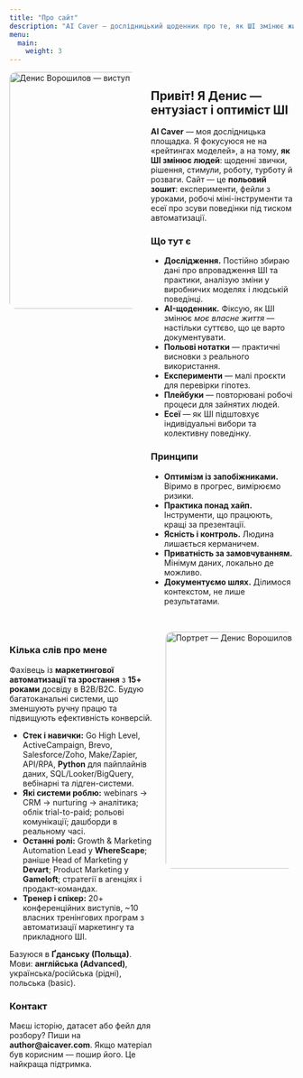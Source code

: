 ```yaml
---
title: "Про сайт"
description: "AI Caver — дослідницький щоденник про те, як ШІ змінює життя й поведінку людей. Денис Ворошилов — ентузіаст і оптиміст ШІ, архітектор маркетингової автоматизації."
menu:
  main:
    weight: 3
---
```


<style>
  .about-row{display:flex;gap:24px;align-items:flex-start;max-width:1000px;margin:0 auto 2rem;}
  .about-row.reverse{flex-direction:row-reverse;}
  .about-row img{width:420px;max-width:45%;height:auto;border-radius:12px;display:block}
  .about-row .col{flex:1;min-width:0}
  @media (max-width: 900px){
    .about-row{flex-direction:column}
    .about-row img{width:100%;max-width:100%}
  }
</style>

<div class="about-row">
  <img src="/uploads/denys-speaking-2.png" alt="Денис Ворошилов — виступ" loading="lazy">
  <div class="col">

  <h2>Привіт! Я Денис — ентузіаст і оптиміст ШІ</h2>

  <p><strong>AI Caver</strong> — моя дослідницька площадка. Я фокусуюся не на «рейтингах моделей», а на тому, <strong>як ШІ змінює людей</strong>: щоденні звички, рішення, стимули, роботу, турботу й розваги. Сайт — це <strong>польовий зошит</strong>: експерименти, фейли з уроками, робочі міні-інструменти та есеї про зсуви поведінки під тиском автоматизації.</p>

  <h3>Що тут є</h3>
  <ul>
    <li><strong>Дослідження.</strong> Постійно збираю дані про впровадження ШІ та практики, аналізую зміни у виробничих моделях і людській поведінці.</li>
    <li><strong>AI-щоденник.</strong> Фіксую, як ШІ змінює <em>моє власне життя</em> — настільки суттєво, що це варто документувати.</li>
    <li><strong>Польові нотатки</strong> — практичні висновки з реального використання.</li>
    <li><strong>Експерименти</strong> — малі проєкти для перевірки гіпотез.</li>
    <li><strong>Плейбуки</strong> — повторювані робочі процеси для зайнятих людей.</li>
    <li><strong>Есеї</strong> — як ШІ підштовхує індивідуальні вибори та колективну поведінку.</li>
  </ul>

  <h3>Принципи</h3>
  <ul>
    <li><strong>Оптимізм із запобіжниками.</strong> Віримо в прогрес, вимірюємо ризики.</li>
    <li><strong>Практика понад хайп.</strong> Інструменти, що працюють, кращі за презентації.</li>
    <li><strong>Ясність і контроль.</strong> Людина лишається керманичем.</li>
    <li><strong>Приватність за замовчуванням.</strong> Мінімум даних, локально де можливо.</li>
    <li><strong>Документуємо шлях.</strong> Ділимося контекстом, не лише результатами.</li>
  </ul>

  </div>
</div>

<div class="about-row reverse">
  <img src="/uploads/denys-speaking-1.png" alt="Портрет — Денис Ворошилов" loading="lazy">
  <div class="col">

  <h3>Кілька слів про мене</h3>
  <p>Фахівець із <strong>маркетингової автоматизації та зростання</strong> з <strong>15+ роками</strong> досвіду в B2B/B2C. Будую багатоканальні системи, що зменшують ручну працю та підвищують ефективність конверсій.</p>

  <ul>
    <li><strong>Стек і навички:</strong> Go High Level, ActiveCampaign, Brevo, Salesforce/Zoho, Make/Zapier, API/RPA, <strong>Python</strong> для пайплайнів даних, SQL/Looker/BigQuery, вебінарні та лідген-системи.</li>
    <li><strong>Які системи роблю:</strong> webinars → CRM → nurturing → аналітика; облік trial-to-paid; рольові комунікації; дашборди в реальному часі.</li>
    <li><strong>Останні ролі:</strong> Growth & Marketing Automation Lead у <strong>WhereScape</strong>; раніше Head of Marketing у <strong>Devart</strong>; Product Marketing у <strong>Gameloft</strong>; стратегії в агенціях і продакт-командах.</li>
    <li><strong>Тренер і спікер:</strong> 20+ конференційних виступів, ~10 власних тренінгових програм з автоматизації маркетингу та прикладного ШІ.</li>
  </ul>

  <p>Базуюся в <strong>Ґданську (Польща)</strong>. Мови: <strong>англійська (Advanced)</strong>, українська/російська (рідні), польська (basic).</p>

  <h3>Контакт</h3>
  <p>Маєш історію, датасет або фейл для розбору? Пиши на <strong>author@aicaver.com</strong>. Якщо матеріал був корисним — пошир його. Це найкраща підтримка.</p>

  </div>
</div>


